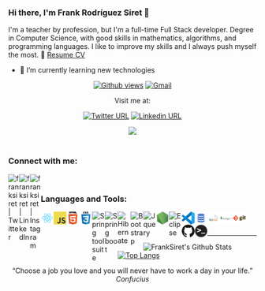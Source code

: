 ### Hi there, I'm Frank Rodríguez Siret 👋

I'm a teacher by profession, but I'm a full-time Full Stack developer. Degree in Computer Science, with good skills in mathematics, algorithms, and programming languages. I like to improve my skills and I always push myself the most.
📄 <a target="_blank" href="https://franksiret.github.io/resume-cv/">Resume CV</a>
- 🌱 I’m currently learning new technologies

<p align="center">
	<a href="https://github.com/franksiret"><img alt="Github views"  src="https://gpvc.arturio.dev/franksiret"></a> <!--Profile views-->
	<a href="mailto:frank.siret@gmail.com"><img alt="Gmail" src="https://img.shields.io/badge/Contact_me-here-red.svg"></a> <!--Contact-->
</p>
<div>
	<p align="center">Visit me at:</p>
	<p align="center">
		<a href="https://twitter.com/FrankSiret"><img alt="Twitter URL" src="https://img.shields.io/badge/Twitter-here-blue"></a> <!--Twitter-->
		<a href="https://www.linkedin.com/in/frank-siret"><img alt="Linkedin URL" src="https://img.shields.io/badge/Linkedin-here-blue"></a> <!--Linkedin-->
	</p>
</div>

<p align="center">
 	<a href=""><img src="https://hacked-github-stat-trophies.vercel.app/?username=franksiret&column=4&title=AllSuperRank,MultiLanguage,Commit,Stars,Followers,PullRequest,Repositories,Issues&theme=monokai"></a><br><br> <!-- Trophies -->
<!-- 	<img src="https://github-readme-stats.vercel.app/api?username=franksiret&show_icons=true&locale=en&theme=monokai"><br> -->
</p>

 
### Connect with me:

[<img align="left" alt="franksiret | Twitter" width="22px" src="https://cdn.jsdelivr.net/npm/simple-icons@v3/icons/twitter.svg" />][twitter]
[<img align="left" alt="franksiret | LinkedIn" width="22px" src="https://cdn.jsdelivr.net/npm/simple-icons@v3/icons/linkedin.svg" />][linkedin]
[<img align="left" alt="franksiret | Instagram" width="22px" src="https://cdn.jsdelivr.net/npm/simple-icons@v3/icons/instagram.svg" />][instagram]

<br />

### Languages and Tools:

<img align="left" alt="React" width="26px" src="https://raw.githubusercontent.com/github/explore/80688e429a7d4ef2fca1e82350fe8e3517d3494d/topics/react/react.png" />
<img align="left" alt="JavaScript" width="26px" src="https://raw.githubusercontent.com/github/explore/80688e429a7d4ef2fca1e82350fe8e3517d3494d/topics/javascript/javascript.png" />
<img align="left" alt="HTML5" width="26px" src="https://raw.githubusercontent.com/github/explore/80688e429a7d4ef2fca1e82350fe8e3517d3494d/topics/html/html.png" />
<img align="left" alt="CSS3" width="26px" src="https://raw.githubusercontent.com/github/explore/80688e429a7d4ef2fca1e82350fe8e3517d3494d/topics/css/css.png" />
<img align="left" alt="Spring tool suite" width="26px" src="https://user-images.githubusercontent.com/19311256/89726919-c61ef800-da3d-11ea-868d-b33d9955dfcc.png" />
<img align="left" alt="Spring boot" width="26px" src="https://user-images.githubusercontent.com/19311256/89726694-eef1be00-da3a-11ea-8551-a9e143ea0c5d.png" />
<img align="left" alt="Hibernate" width="26px" src="https://user-images.githubusercontent.com/19311256/89726657-77bc2a00-da3a-11ea-844e-1ec652bc5410.png" />
<img align="left" alt="Bootstrap" width="26px" src="https://user-images.githubusercontent.com/19311256/89726916-be5f5380-da3d-11ea-9fa1-108cc23b3945.png" />
<img align="left" alt="Jquery" width="26px" src="https://user-images.githubusercontent.com/19311256/89726918-c28b7100-da3d-11ea-9e0a-b37f1e2527ea.png" />
<img align="left" alt="Node.js" width="26px" src="https://raw.githubusercontent.com/github/explore/80688e429a7d4ef2fca1e82350fe8e3517d3494d/topics/nodejs/nodejs.png" />
<img align="left" alt="Eclipse" width="26px" src="https://user-images.githubusercontent.com/19311256/89726620-eea4f300-da39-11ea-8d26-8f1d68a2704a.png" />
<img align="left" alt="Visual Studio Code" width="26px" src="https://raw.githubusercontent.com/github/explore/80688e429a7d4ef2fca1e82350fe8e3517d3494d/topics/visual-studio-code/visual-studio-code.png" />
<img align="left" alt="SQL" width="26px" src="https://raw.githubusercontent.com/github/explore/80688e429a7d4ef2fca1e82350fe8e3517d3494d/topics/sql/sql.png" />
<img align="left" alt="MySQL" width="26px" src="https://raw.githubusercontent.com/github/explore/80688e429a7d4ef2fca1e82350fe8e3517d3494d/topics/mysql/mysql.png" />
<img align="left" alt="MongoDB" width="26px" src="https://raw.githubusercontent.com/github/explore/80688e429a7d4ef2fca1e82350fe8e3517d3494d/topics/mongodb/mongodb.png" />
<img align="left" alt="Git" width="26px" src="https://raw.githubusercontent.com/github/explore/80688e429a7d4ef2fca1e82350fe8e3517d3494d/topics/git/git.png" />
<img align="left" alt="GitHub" width="26px" src="https://raw.githubusercontent.com/github/explore/78df643247d429f6cc873026c0622819ad797942/topics/github/github.png" />
<img align="left" alt="HTML5" width="26px" src="https://raw.githubusercontent.com/github/explore/80688e429a7d4ef2fca1e82350fe8e3517d3494d/topics/terminal/terminal.png" />

<br/>
<br/>

---

<img align="left" alt="FrankSiret's Github Stats" src="https://github-readme-stats.vercel.app/api?username=franksiret&show_icons=true&hide_border=true" />

[![Top Langs](https://github-readme-stats.vercel.app/api/top-langs/?username=franksiret)](https://github.com/anuraghazra/github-readme-stats)

[website]: https://franksiret.github.io
[twitter]: https://twitter.com/franksiret
[instagram]: https://instagram.com/franksiret
[linkedin]: https://linkedin.com/in/frank-siret

<p align="center"><q>Choose a job you love and you will never have to work a day in your life.</q> <i>Confucius</i></p>
